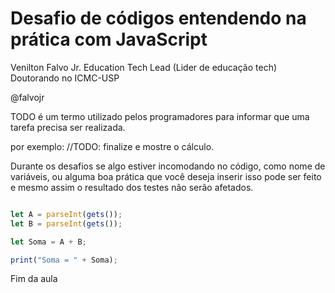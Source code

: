 # Desafio de códigos entendendo na prática com JavaScript

Venilton Falvo Jr. Education Tech Lead (Lider de educação tech)  
Doutorando no ICMC-USP  

@falvojr

TODO é um termo utilizado pelos programadores para informar que uma tarefa precisa ser realizada.

por exemplo: 
//TODO: finalize e mostre o cálculo.

Durante os desafios se algo estiver incomodando no código, como nome de variáveis, ou alguma boa prática que você deseja inserir isso pode ser feito e mesmo assim o resultado dos testes não serão afetados.

~~~javascript

let A = parseInt(gets());
let B = parseInt(gets());

let Soma = A + B;

print("Soma = " + Soma);

~~~

Fim da aula
